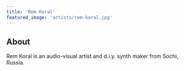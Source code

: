 ```yaml
---
title: 'Rem Koral'
featured_image: 'artists/rem-koral.jpg'
---
```


## About

Rem Koral is an audio-visual artist and d.i.y. synth maker from Sochi, Russia. 
